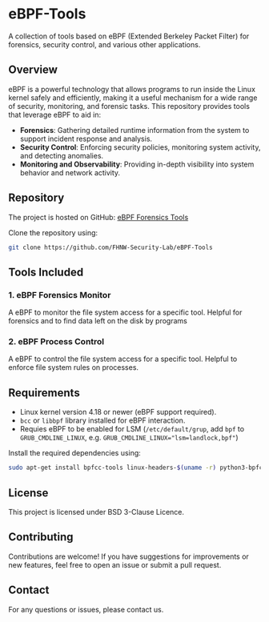 # eBPF-Tools

A collection of tools based on eBPF (Extended Berkeley Packet Filter) for forensics, security control, and various other applications.

## Overview

eBPF is a powerful technology that allows programs to run inside the Linux kernel safely and efficiently, making it a useful mechanism for a wide range of security, monitoring, and forensic tasks. This repository provides tools that leverage eBPF to aid in:

- **Forensics**: Gathering detailed runtime information from the system to support incident response and analysis.
- **Security Control**: Enforcing security policies, monitoring system activity, and detecting anomalies.
- **Monitoring and Observability**: Providing in-depth visibility into system behavior and network activity.

## Repository

The project is hosted on GitHub: [eBPF Forensics Tools](https://github.com/FHNW-Security-Lab/eBPF-Tools)

Clone the repository using:

```bash
git clone https://github.com/FHNW-Security-Lab/eBPF-Tools
```
## Tools Included

### 1. **eBPF Forensics Monitor**

A eBPF to monitor the file system access for a specific tool. Helpful for forensics and to find data left on the disk by programs 



### 2. **eBPF Process Control**

A eBPF to control the file system access for a specific tool. Helpful to enforce file system rules on processes.

## Requirements

- Linux kernel version 4.18 or newer (eBPF support required).
- `bcc` or `libbpf` library installed for eBPF interaction.
- Requies eBPF to be enabled for LSM (`/etc/default/grup`, add `bpf` to `GRUB_CMDLINE_LINUX`, e.g. `GRUB_CMDLINE_LINUX="lsm=landlock,bpf"`)
 

Install the required dependencies using:

```bash
sudo apt-get install bpfcc-tools linux-headers-$(uname -r) python3-bpfcc
```

## License

This project is licensed under BSD 3-Clause Licence.

## Contributing

Contributions are welcome! If you have suggestions for improvements or new features, feel free to open an issue or submit a pull request.

## Contact

For any questions or issues, please contact us.


